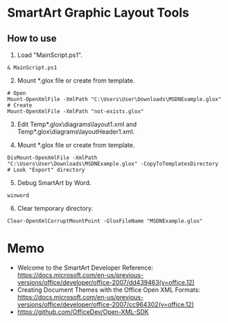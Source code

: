 # SmartArt Graphic Layout Tools

## How to use
1. Load "MainScript.ps1".
```
& MainScript.ps1
```
2. Mount *.glox file or create from template.
```
# Open
Mount-OpenXmlFile -XmlPath "C:\Users\User\Downloads\MSDNExample.glox"
# Create
Mount-OpenXmlFile -XmlPath "not-exists.glox"
```
3. Edit Temp\*.glox\diagrams\layout1.xml and Temp\*.glox\diagrams\layoutHeader1.xml.

4. Mount *.glox file or create from template.
```
DisMount-OpenXmlFile -XmlPath "C:\Users\User\Downloads\MSDNExample.glox" -CopyToTemplatesDirectory
# Look "Export" directory
```
5. Debug SmartArt by Word.
```
winword
```
6. Clear temporary directory.
```
Clear-OpenXmlCorruptMountPoint -GloxFileName "MSDNExample.glox"
```

# Memo
- Welcome to the SmartArt Developer Reference: https://docs.microsoft.com/en-us/previous-versions/office/developer/office-2007/dd439463(v=office.12)
- Creating Document Themes with the Office Open XML Formats: https://docs.microsoft.com/en-us/previous-versions/office/developer/office-2007/cc964302(v=office.12)
- https://github.com/OfficeDev/Open-XML-SDK

